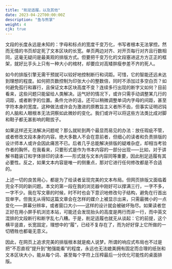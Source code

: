 ```yaml
---
title: "削足适履，以及其他"
date: 2023-04-22T00:00:00Z
description: "鱼与熊掌"
weight: 4
cjk: true
---
```


文段的长度永远是未知的：字母和标点的宽度千变万化，书写者根本无法掌控。然而无情的书页却定死了文本区块的长宽。单页两边对齐、对开页每行对齐且行数相同，这毫无疑问是最美观的排版方式。但要把千变万化的文段塞进这方方正正的框架，就好比手头上只有一种大小的棺材，却要应对高矮胖瘦参差不齐的死人。

如今的排版引擎无需干预就可以较好地控制断行和词距。可惜，它的智能还远未达到理想的程度。如何把页数控制为印张大小的整数倍，同时不添加过多空白页？如何避免孤行和寡行，且保证文本区块高度不变？连续多行出现的断字又如何？目前看来，这些问题只能留给人类解决。运气好的情况下，或许只需手动调整某几行的词距，或者断字的位置。条件允许的话，还可以稍微调整单词内字母的间距，甚至字符本身的宽度。这种做法或许会为激进的原教旨主义者所不齿，但事实证明迟钝的人脑和人眼根本无法洞察如此微妙的变化。我们或许可以将这些方法类比成对脚和鞋子都无甚影响的鞋拔子。

如果这样还无法解决问题呢？那么就轮到两个最显而易见的办法：放任瑕疵不管，或者修改文段本身的内容。绝大多数人不会在意前者，但细心的读者和负责排版的设计师本人或许会因此痛苦不已。后者几乎总能解决排版的疑难杂症，却相当考验作者的胸怀。在我看来，只要形式是作为书本内容的一部分出现⸺比如，对于讲解书籍装订和字体排印的读本⸺形式就与文本内容同等重要，因此削足适履有其必要性。反之，如果文本内容是唯一的侧重点，那对它进行任何修改都是不合适的。

上述一切的良苦用心，都是为了给读者呈现完美的文本布局。但网页排版又面临着完全不同的新问题。本文的第一段在我的浏览器中刚好可以撑满三行，一字不多，一字不少。我在写文章的时候，时不时也会下意识地修改句子结构，避免在行首出现单字。但我无从得知这篇文章会在怎样的媒介上被显示出来，只需最微小的一点变化⸺屏幕分辨率，或者窗口大小⸺这样的设计就会被破坏殆尽。如果读者您正好在用小屏手机浏览本站，可能还会发现抬头的高度是两行而非一行，而中英文混排的文段断行和断字乱七八糟。于是，削足适履也就无从谈起：它的前提，这个横平竖直，长宽固定，理想中的“履”，已经不复存在了，而为好好穿上它所做的一切牺牲也都毫无意义。

因此，在网页上追求完美的排版根本就是痴人说梦。所谓的响应式布局也不过是把“不忍直视”提升到“勉强能看”的程度，永远也无法媲美拥有固定而合理的纸张和文本区块大小，能从每个词、甚至每个字符上压榨最后一分优化可能性的桌面排版。